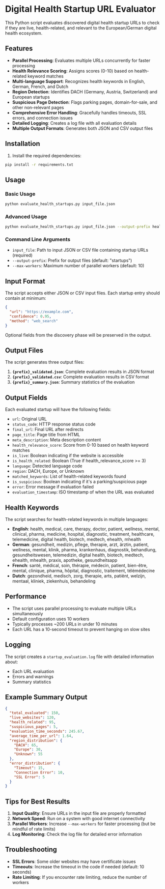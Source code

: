# Digital Health Startup URL Evaluator

This Python script evaluates discovered digital health startup URLs to check if they are live, health-related, and relevant to the European/German digital health ecosystem.

## Features

- **Parallel Processing**: Evaluates multiple URLs concurrently for faster processing
- **Health Relevance Scoring**: Assigns scores (0-10) based on health-related keyword matches
- **Multi-language Support**: Recognizes health keywords in English, German, French, and Dutch
- **Region Detection**: Identifies DACH (Germany, Austria, Switzerland) and European startups
- **Suspicious Page Detection**: Flags parking pages, domain-for-sale, and other non-relevant pages
- **Comprehensive Error Handling**: Gracefully handles timeouts, SSL errors, and connection issues
- **Detailed Logging**: Creates a log file with all evaluation details
- **Multiple Output Formats**: Generates both JSON and CSV output files

## Installation

1. Install the required dependencies:
```bash
pip install -r requirements.txt
```

## Usage

### Basic Usage

```bash
python evaluate_health_startups.py input_file.json
```

### Advanced Usage

```bash
python evaluate_health_startups.py input_file.json --output-prefix health_startups --max-workers 20
```

### Command Line Arguments

- `input_file`: Path to input JSON or CSV file containing startup URLs (required)
- `--output-prefix`: Prefix for output files (default: "startups")
- `--max-workers`: Maximum number of parallel workers (default: 10)

## Input Format

The script accepts either JSON or CSV input files. Each startup entry should contain at minimum:

```json
{
  "url": "https://example.com",
  "confidence": 0.95,
  "method": "web_search"
}
```

Optional fields from the discovery phase will be preserved in the output.

## Output Files

The script generates three output files:

1. **`{prefix}_validated.json`**: Complete evaluation results in JSON format
2. **`{prefix}_validated.csv`**: Complete evaluation results in CSV format
3. **`{prefix}_summary.json`**: Summary statistics of the evaluation

## Output Fields

Each evaluated startup will have the following fields:

- `url`: Original URL
- `status_code`: HTTP response status code
- `final_url`: Final URL after redirects
- `page_title`: Page title from HTML
- `meta_description`: Meta description content
- `health_relevance_score`: Score from 0-10 based on health keyword matches
- `is_live`: Boolean indicating if the website is accessible
- `is_health_related`: Boolean (True if health_relevance_score >= 3)
- `language`: Detected language code
- `region`: DACH, Europe, or Unknown
- `matched_keywords`: List of health-related keywords found
- `is_suspicious`: Boolean indicating if it's a parking/suspicious page
- `error`: Error message if evaluation failed
- `evaluation_timestamp`: ISO timestamp of when the URL was evaluated

## Health Keywords

The script searches for health-related keywords in multiple languages:

- **English**: health, medical, care, therapy, doctor, patient, wellness, mental, clinical, pharma, medicine, hospital, diagnostic, treatment, healthcare, telemedicine, digital health, biotech, medtech, ehealth, mhealth
- **German**: gesundheit, medizin, pflege, therapie, arzt, ärztin, patient, wellness, mental, klinik, pharma, krankenhaus, diagnostik, behandlung, gesundheitswesen, telemedizin, digital health, biotech, medtech, ehealth, mhealth, praxis, apotheke, gesundheitsapp
- **French**: santé, médical, soin, thérapie, médecin, patient, bien-être, mental, clinique, pharma, hôpital, diagnostic, traitement, télémédecine
- **Dutch**: gezondheid, medisch, zorg, therapie, arts, patiënt, welzijn, mentaal, kliniek, ziekenhuis, behandeling

## Performance

- The script uses parallel processing to evaluate multiple URLs simultaneously
- Default configuration uses 10 workers
- Typically processes ~200 URLs in under 10 minutes
- Each URL has a 10-second timeout to prevent hanging on slow sites

## Logging

The script creates a `startup_evaluation.log` file with detailed information about:
- Each URL evaluation
- Errors and warnings
- Summary statistics

## Example Summary Output

```json
{
  "total_evaluated": 150,
  "live_websites": 120,
  "health_related": 95,
  "suspicious_pages": 5,
  "evaluation_time_seconds": 245.67,
  "average_time_per_url": 1.64,
  "region_distribution": {
    "DACH": 65,
    "Europe": 30,
    "Unknown": 55
  },
  "error_distribution": {
    "Timeout": 15,
    "Connection Error": 10,
    "SSL Error": 5
  }
}
```

## Tips for Best Results

1. **Input Quality**: Ensure URLs in the input file are properly formatted
2. **Network Speed**: Run on a system with good internet connectivity
3. **Parallel Workers**: Increase `--max-workers` for faster processing (but be mindful of rate limits)
4. **Log Monitoring**: Check the log file for detailed error information

## Troubleshooting

- **SSL Errors**: Some older websites may have certificate issues
- **Timeouts**: Increase the timeout in the code if needed (default: 10 seconds)
- **Rate Limiting**: If you encounter rate limiting, reduce the number of workers